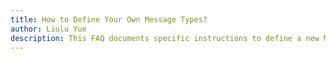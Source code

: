 ```yaml
---
title: How to Define Your Own Message Types?
author: Liulu Yue
description: This FAQ documents specific instructions to define a new Message, as well as solutions to some issues you might encounter in your message defining process.
---
```

